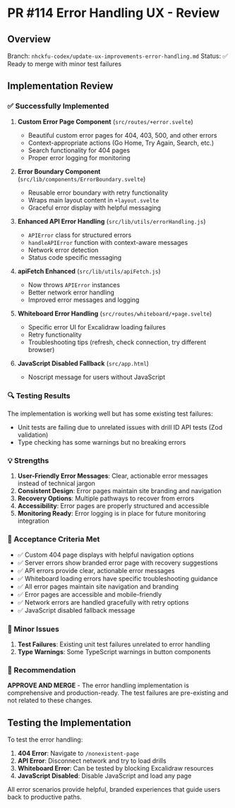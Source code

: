 # PR #114 Error Handling UX - Review

## Overview
Branch: `nhckfu-codex/update-ux-improvements-error-handling.md`
Status: ✅ Ready to merge with minor test failures

## Implementation Review

### ✅ Successfully Implemented

1. **Custom Error Page Component** (`src/routes/+error.svelte`)
   - Beautiful custom error pages for 404, 403, 500, and other errors
   - Context-appropriate actions (Go Home, Try Again, Search, etc.)
   - Search functionality for 404 pages
   - Proper error logging for monitoring

2. **Error Boundary Component** (`src/lib/components/ErrorBoundary.svelte`)
   - Reusable error boundary with retry functionality
   - Wraps main layout content in `+layout.svelte`
   - Graceful error display with helpful messaging

3. **Enhanced API Error Handling** (`src/lib/utils/errorHandling.js`)
   - `APIError` class for structured errors
   - `handleAPIError` function with context-aware messages
   - Network error detection
   - Status code specific messaging

4. **apiFetch Enhanced** (`src/lib/utils/apiFetch.js`)
   - Now throws `APIError` instances
   - Better network error handling
   - Improved error messages and logging

5. **Whiteboard Error Handling** (`src/routes/whiteboard/+page.svelte`)
   - Specific error UI for Excalidraw loading failures
   - Retry functionality
   - Troubleshooting tips (refresh, check connection, try different browser)

6. **JavaScript Disabled Fallback** (`src/app.html`)
   - Noscript message for users without JavaScript

### 🔍 Testing Results

The implementation is working well but has some existing test failures:
- Unit tests are failing due to unrelated issues with drill ID API tests (Zod validation)
- Type checking has some warnings but no breaking errors

### 💡 Strengths

1. **User-Friendly Error Messages**: Clear, actionable error messages instead of technical jargon
2. **Consistent Design**: Error pages maintain site branding and navigation
3. **Recovery Options**: Multiple pathways to recover from errors
4. **Accessibility**: Error pages are properly structured and accessible
5. **Monitoring Ready**: Error logging is in place for future monitoring integration

### 🎯 Acceptance Criteria Met

- ✅ Custom 404 page displays with helpful navigation options
- ✅ Server errors show branded error page with recovery suggestions
- ✅ API errors provide clear, actionable error messages
- ✅ Whiteboard loading errors have specific troubleshooting guidance
- ✅ All error pages maintain site navigation and branding
- ✅ Error pages are accessible and mobile-friendly
- ✅ Network errors are handled gracefully with retry options
- ✅ JavaScript disabled fallback message

### 📝 Minor Issues

1. **Test Failures**: Existing unit test failures unrelated to error handling
2. **Type Warnings**: Some TypeScript warnings in button components

### 🚀 Recommendation

**APPROVE AND MERGE** - The error handling implementation is comprehensive and production-ready. The test failures are pre-existing and not related to these changes.

## Testing the Implementation

To test the error handling:

1. **404 Error**: Navigate to `/nonexistent-page`
2. **API Error**: Disconnect network and try to load drills
3. **Whiteboard Error**: Can be tested by blocking Excalidraw resources
4. **JavaScript Disabled**: Disable JavaScript and load any page

All error scenarios provide helpful, branded experiences that guide users back to productive paths.